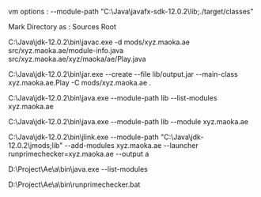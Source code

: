 vm options : --module-path "C:\Java\javafx-sdk-12.0.2\lib;./target/classes"

Mark Directory as : Sources Root


C:\Java\jdk-12.0.2\bin\javac.exe -d mods/xyz.maoka.ae src/xyz.maoka.ae/module-info.java src/xyz.maoka.ae/xyz/maoka/ae/Play.java

C:\Java\jdk-12.0.2\bin\jar.exe --create --file lib/output.jar --main-class xyz.maoka.ae.Play -C mods/xyz.maoka.ae .

C:\Java\jdk-12.0.2\bin\java.exe --module-path lib --list-modules xyz.maoka.ae

C:\Java\jdk-12.0.2\bin\java.exe --module-path lib --module xyz.maoka.ae

C:\Java\jdk-12.0.2\bin\jlink.exe --module-path "C:\Java\jdk-12.0.2\jmods;lib" --add-modules xyz.maoka.ae --launcher runprimechecker=xyz.maoka.ae --output a

D:\Project\Ae\a\bin\java.exe --list-modules

D:\Project\Ae\a\bin\runprimechecker.bat
